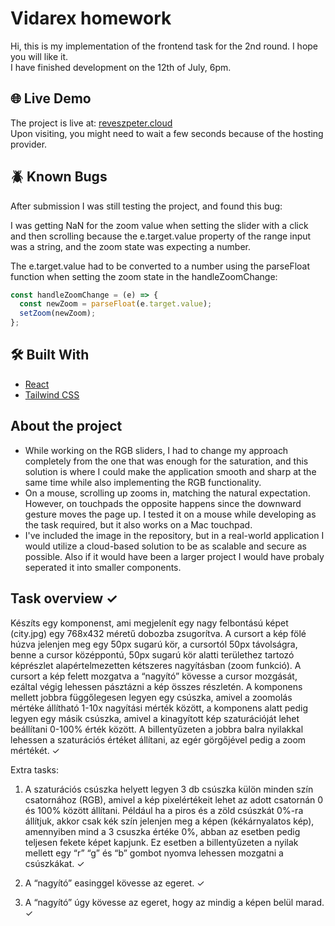# Vidarex homework

Hi, this is my implementation of the frontend task for the 2nd round. I hope you will like it.
<br/> I have finished development on the 12th of July, 6pm.

## 🌐 Live Demo

The project is live at: [reveszpeter.cloud](https://reveszpeter.cloud/)
<br/> Upon visiting, you might need to wait a few seconds because of the hosting provider.

## 🪲 Known Bugs

After submission I was still testing the project, and found this bug:

I was getting NaN for the zoom value when setting the slider with a click and then scrolling because the e.target.value property of the range input was a string, and the zoom state was expecting a number.

The e.target.value had to be converted to a number using the parseFloat function when setting the zoom state in the handleZoomChange:

```js
const handleZoomChange = (e) => {
  const newZoom = parseFloat(e.target.value);
  setZoom(newZoom);
};
```

## 🛠️ Built With

- [React](https://reactjs.org/)
- [Tailwind CSS](https://tailwindcss.com/)

## About the project

- While working on the RGB sliders, I had to change my approach completely from the one that was enough for the saturation, and this solution is where I could make the application smooth and sharp at the same time while also implementing the RGB functionality.
- On a mouse, scrolling up zooms in, matching the natural expectation. However, on touchpads the opposite happens since the downward gesture moves the page up. I tested it on a mouse while developing as the task required, but it also works on a Mac touchpad.
- I've included the image in the repository, but in a real-world application I would utilize a cloud-based solution to be as scalable and secure as possible. Also if it would have been a larger project I would have probaly seperated it into smaller components.

## Task overview ✓

Készíts egy komponenst, ami megjelenít egy nagy felbontású képet (city.jpg) egy 768x432 méretű dobozba zsugorítva. A cursort a kép fölé húzva jelenjen meg egy 50px  sugarú kör, a cursortól 50px távolságra, benne a cursor középpontú, 50px  sugarú kör alatti területhez tartozó képrészlet alapértelmezetten kétszeres nagyításban (zoom funkció). A cursort a kép felett mozgatva a “nagyító” kövesse a cursor mozgását, ezáltal végig lehessen pásztázni a kép összes részletén. A komponens mellett jobbra függőlegesen legyen egy csúszka, amivel a zoomolás mértéke állítható 1-10x nagyítási mérték között, a komponens alatt pedig legyen egy másik csúszka, amivel a kinagyított kép szaturációját lehet beállítani 0-100% érték között. A billentyűzeten a jobbra balra nyilakkal lehessen a szaturációs értéket állítani, az egér görgőjével pedig a zoom mértékét. ✓

Extra tasks:

1. A szaturációs csúszka helyett legyen 3 db csúszka külön minden szín csatornához (RGB), amivel a kép pixelértékeit lehet az adott csatornán 0 és 100% között állítani. Például ha a piros és a zöld csúszkát 0%-ra állítjuk, akkor csak kék szín jelenjen meg a képen (kékárnyalatos kép), amennyiben mind a 3 csuszka értéke 0%, abban az esetben pedig teljesen fekete képet kapjunk. Ez esetben a billentyűzeten a nyilak mellett egy “r” “g” és “b” gombot nyomva lehessen mozgatni a csúszkákat. ✓

2. A “nagyító” easinggel kövesse az egeret. ✓

3. A “nagyító” úgy kövesse az egeret, hogy az mindig a képen belül marad. ✓
